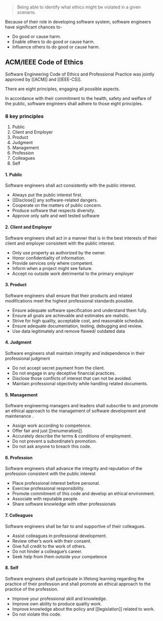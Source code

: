 
> Being able to identify what ethics might be violated in a given scenario.

Because of their role in developing software system,
software engineers have significant chances to-
- Do good or cause harm.
- Enable others to do good or cause harm.
- Influence others to do good or cause harm.

## **ACM/IEEE Code of Ethics**

Software Engineering Code of Ethics and Professional Practice was jointly approved by [[ACM]] and [[IEEE-CS]].

There are eight principles, engaging all possible aspects.

In accordance with their commitment to the health,
safety and welfare of the public, software engineers
shall adhere to those eight principles.

### **8 key principles**

1. Public
2. Client and Employer
3. Product
4. Judgment
5. Management
6. Profession
7. Colleagues
8. Self

#### 1. Public
Software engineers shall act consistently with the public interest.
- Always put the public interest first.
- [[Disclose]] any software-related dangers.
- Cooperate on the matters of public concern.
- Produce software that respects diversity.
- Approve only safe and well tested software
#### 2. Client and Employer
Software engineers shall act in a manner that is in the best interests of their client and employer consistent with the public interest.
- Only use property as authorized by the owner.
- Honor confidentiality of information.
- Provide services only where competent.
- Inform when a project might see failure.
- Accept no outside work detrimental to the primary employer
#### 3. Product
Software engineers shall ensure that their products and related modifications meet the highest professional standards possible.
- Ensure adequate software specification and understand them fully.
- Ensure all goals are achievable and estimates are realistic.
- Strive for high quality, acceptable cost, and reasonable schedule.
- Ensure adequate documentation, testing, debugging and review.
- Use data legitimately and remove flawed/ outdated data
#### 4. Judgment
Software engineers shall maintain integrity and independence in their professional judgment
- Do not accept secret payment from the client.
- Do not engage in any deceptive financial practices.
- Disclose those conflicts of interest that can not be avoided.
- Maintain professional objectivity while handling related documents.
#### 5. Management
Software engineering managers and leaders shall subscribe to and promote an ethical approach to the management of software
development and maintenance .
- Assign work according to competence.
- Offer fair and just [[renumeration]].
- Accurately describe the terms & conditions of employment.
- Do not prevent a subordinate’s promotion.
- Do not ask anyone to breach this code.
#### 6. Profession
Software engineers shall advance the integrity and reputation of the profession consistent with the public interest
- Place professional interest before personal.
- Exercise professional responsibility.
- Promote commitment of this code and develop an ethical environment.
- Associate with reputable people.
- Share software knowledge with other professionals
#### 7. Colleagues
Software engineers shall be fair to and supportive of their colleagues.
- Assist colleagues in professional development.
- Review other’s work with their consent.
- Give full credit to the work of others.
- Do not hinder a colleague’s career.
- Seek help from them outside your competence
#### 8. Self
Software engineers shall participate in lifelong learning regarding the practice of their profession and shall promote an ethical approach to the practice of the profession.
- Improve your professional skill and knowledge.
- Improve own ability to produce quality work.
- Improve knowledge about the policy and [[legislation]] related to work.
- Do not violate this code.
